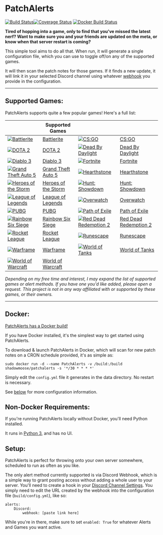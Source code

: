 # PatchAlerts
[![Build Status](https://travis-ci.org/shadowmoose/PatchAlerts.svg?branch=master)](https://travis-ci.org/shadowmoose/PatchAlerts)[![Coverage Status](https://coveralls.io/repos/github/shadowmoose/PatchAlerts/badge.svg?branch=master)](https://coveralls.io/github/shadowmoose/PatchAlerts?branch=master)
[![Docker Build Status](https://img.shields.io/docker/build/shadowmoose/patchalerts.svg)](https://hub.docker.com/r/shadowmoose/patchalerts/)


**Tired of hopping into a game, only to find that you've missed the latest nerf? Want to make sure you and your friends are updated on the meta, or know when that server restart is coming?**

This simple tool aims to do all that. When run, it will generate a single configuration file, which you can use to toggle off/on any of the supported games. 

It will then scan the patch notes for those games. If it finds a new update, it will link it in your selected Discord channel using whatever [webhook](https://support.discordapp.com/hc/en-us/articles/228383668-Intro-to-Webhooks) you provide in the configuration.


-----------------
## Supported Games:

PatchAlerts supports quite a few popular games! Here's a full list:

|  | Supported Games | | |
| ----- | ------------- |----- | ------------- |
| [![Battlerite](https://raw.githubusercontent.com/shadowmoose/PatchAlerts/master/icons/Battlerite.png)](https://www.battlerite.com/) | [Battlerite](https://www.battlerite.com/) |[![CS:GO](https://raw.githubusercontent.com/shadowmoose/PatchAlerts/master/icons/CSGO.png)](http://blog.counter-strike.net/) | [CS:GO](http://blog.counter-strike.net/) |
| [![DOTA 2](https://raw.githubusercontent.com/shadowmoose/PatchAlerts/master/icons/DOTA2.png)](http://www.dota2.com) | [DOTA 2](http://www.dota2.com) |[![Dead By Daylight](https://raw.githubusercontent.com/shadowmoose/PatchAlerts/master/icons/DeadByDaylight.png)](http://deadbydaylight.com) | [Dead By Daylight](http://deadbydaylight.com) |
| [![Diablo 3](https://raw.githubusercontent.com/shadowmoose/PatchAlerts/master/icons/Diablo3.png)](https://us.diablo3.com/en/) | [Diablo 3](https://us.diablo3.com/en/) |[![Fortnite](https://raw.githubusercontent.com/shadowmoose/PatchAlerts/master/icons/Fortnite.png)](https://www.epicgames.com/fortnite/) | [Fortnite](https://www.epicgames.com/fortnite/) |
| [![Grand Theft Auto 5](https://raw.githubusercontent.com/shadowmoose/PatchAlerts/master/icons/GrandTheftAuto5.png)](https://www.rockstargames.com/V/) | [Grand Theft Auto 5](https://www.rockstargames.com/V/) |[![Hearthstone](https://raw.githubusercontent.com/shadowmoose/PatchAlerts/master/icons/Hearthstone.png)](https://playhearthstone.com/) | [Hearthstone](https://playhearthstone.com/) |
| [![Heroes of the Storm](https://raw.githubusercontent.com/shadowmoose/PatchAlerts/master/icons/HeroesoftheStorm.png)](https://heroesofthestorm.com) | [Heroes of the Storm](https://heroesofthestorm.com) |[![Hunt: Showdown](https://raw.githubusercontent.com/shadowmoose/PatchAlerts/master/icons/HuntShowdown.png)](https://www.huntshowdown.com/) | [Hunt: Showdown](https://www.huntshowdown.com/) |
| [![League of Legends](https://raw.githubusercontent.com/shadowmoose/PatchAlerts/master/icons/LeagueofLegends.png)](https://leagueoflegends.com/) | [League of Legends](https://leagueoflegends.com/) |[![Overwatch](https://raw.githubusercontent.com/shadowmoose/PatchAlerts/master/icons/Overwatch.png)](https://playoverwatch.com/) | [Overwatch](https://playoverwatch.com/) |
| [![PUBG](https://raw.githubusercontent.com/shadowmoose/PatchAlerts/master/icons/PUBG.png)](https://playbattlegrounds.com/) | [PUBG](https://playbattlegrounds.com/) |[![Path of Exile](https://raw.githubusercontent.com/shadowmoose/PatchAlerts/master/icons/PathofExile.png)](https://pathofexile.com) | [Path of Exile](https://pathofexile.com) |
| [![Rainbow Six Siege](https://raw.githubusercontent.com/shadowmoose/PatchAlerts/master/icons/RainbowSixSiege.png)](https://rainbow6.ubisoft.com/siege/en-us/) | [Rainbow Six Siege](https://rainbow6.ubisoft.com/siege/en-us/) |[![Red Dead Redemption 2](https://raw.githubusercontent.com/shadowmoose/PatchAlerts/master/icons/RedDeadRedemption2.png)](https://www.rockstargames.com/reddeadredemption2/) | [Red Dead Redemption 2](https://www.rockstargames.com/reddeadredemption2/) |
| [![Rocket League](https://raw.githubusercontent.com/shadowmoose/PatchAlerts/master/icons/RocketLeague.png)](https://www.rocketleague.com) | [Rocket League](https://www.rocketleague.com) |[![Runescape](https://raw.githubusercontent.com/shadowmoose/PatchAlerts/master/icons/Runescape.png)](https://runescape.com/) | [Runescape](https://runescape.com/) |
| [![Warframe](https://raw.githubusercontent.com/shadowmoose/PatchAlerts/master/icons/Warframe.png)](https://www.warframe.com/) | [Warframe](https://www.warframe.com/) |[![World of Tanks](https://raw.githubusercontent.com/shadowmoose/PatchAlerts/master/icons/WorldofTanks.png)](https://worldoftanks.com) | [World of Tanks](https://worldoftanks.com) |
| [![World of Warcraft](https://raw.githubusercontent.com/shadowmoose/PatchAlerts/master/icons/WorldofWarcraft.png)](https://worldofwarcraft.com/) | [World of Warcraft](https://worldofwarcraft.com/) |  |  |


*Depending on my free time and interest, I may expand the list of supported games or alert methods. If you have one you'd like added, please open a request.*
*This project is not in any way affiliated with or supported by these games, or their owners.*

-----------------

## Docker:

[PatchAlerts has a Docker build!](https://hub.docker.com/r/shadowmoose/patchalerts/)

If you have Docker installed, it's the simplest way to get started using PatchAlerts.

To download & launch PatchAlerts in Docker, which will scan for new patch notes on a CRON schedule provided, it's as simple as:

```sudo docker run -d --name PatchAlerts -v /build:/build shadowmoose/patchalerts -s '*/30 * * * *'```

Simply edit the ```config.yml``` file it generates in the data directory. No restart is necessary.

See [below](#setup) for more configuration information.

## Non-Docker Requirements:

If you're running PatchAlerts locally without Docker, you'll need Python installed.

It runs in [Python 3](https://www.python.org/downloads/), and has no UI. 

## Setup:

PatchAlerts is perfect for throwing onto your own server somewhere, scheduled to run as often as you like. 

The only alert method currently supported is via Discord Webhook, which is a simple way to grant posting access without adding a whole user to your server. You'll need to create a hook in your [Discord Channel Settings](https://support.discordapp.com/hc/en-us/articles/228383668-Intro-to-Webhooks). You simply need to edit the URL created by the webhook into the configuration file (```build/config.yml```), like so:
```
alerts: 
    Discord: 
        webhook: [paste link here]
```

While you're in there, make sure to set ```enabled: True``` for whatever Alerts and Games you want active.
